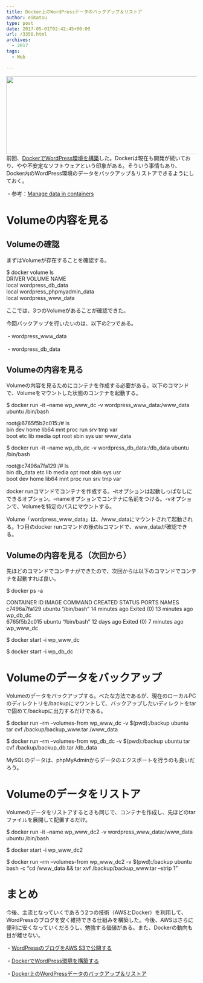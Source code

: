 ```yaml
---
title: Docker上のWordPressデータのバックアップ＆リストア
author: eiKatou
type: post
date: 2017-05-01T02:42:45+00:00
url: /3350.html
archives:
  - 2017
tags:
  - Web

---
```

<img src="/uploads/2017/04/docker_logo.png" alt="" width="600" height="206" class="alignnone size-full wp-image-3338" srcset="/uploads/2017/04/docker_logo.png 600w, /uploads/2017/04/docker_logo-300x103.png 300w, /uploads/2017/04/docker_logo-500x172.png 500w" sizes="(max-width: 600px) 100vw, 600px" />前回、<a href="http://localhost/3299.html" target="_blank">DockerでWordPress環境を構築</a>した。Dockerは現在も開発が続いており、やや不安定なソフトウェアという印象がある。そういう事情もあり、Docker内のWordPress環境のデータをバックアップ＆リストアできるようにしておく。

・参考：<a href="https://docs.docker.com/engine/tutorials/dockervolumes/" target="_blank">Manage data in containers</a> 

<!--more-->

# Volumeの内容を見る

## Volumeの確認

まずはVolumeが存在することを確認する。

<div class="code_box">
  $ docker volume ls<br /> DRIVER VOLUME NAME<br /> local wordpress_db_data<br /> local wordpress_phpmyadmin_data<br /> local wordpress_www_data
</div></p> 

ここでは、3つのVolumeがあることが確認できた。
  
今回バックアップを行いたいのは、以下の2つである。
  
・wordpress\_www\_data
  
・wordpress\_db\_data 

## Volumeの内容を見る

Volumeの内容を見るためにコンテナを作成する必要がある。以下のコマンドで、Volumeをマウントした状態のコンテナを起動する。

<div class="code_box">
  $ docker run -it &#8211;name wp_www_dc -v wordpress_www_data:/www_data ubuntu /bin/bash</p> 
  
  <p>
    root@6765f5b2c015:/# ls<br /> bin dev home lib64 mnt proc run srv tmp var<br /> boot etc lib media opt root sbin sys usr www_data
  </p>
  
  <p>
    $ docker run -it &#8211;name wp_db_dc -v wordpress_db_data:/db_data ubuntu /bin/bash
  </p>
  
  <p>
    root@c7496a7fa129:/# ls<br /> bin db_data etc lib media opt root sbin sys usr<br /> boot dev home lib64 mnt proc run srv tmp var
  </p>
</div></p> 

docker runコマンドでコンテナを作成する。-itオプションは起動しっぱなしにできるオプション。&#8211;nameオプションでコンテナに名前をつける。-vオプションで、Volumeを特定のパスにマウントする。

Volume「wordpress\_www\_data」は、/www\_dataにマウントされて起動される。1つ目のdocker runコマンドの後のlsコマンドで、www\_dataが確認できる。 

## Volumeの内容を見る（次回から）

先ほどのコマンドでコンテナができたので、次回からは以下のコマンドでコンテナを起動すれば良い。

<div class="code_box">
  $ docker ps -a</p> 
  
  <p>
    CONTAINER ID IMAGE COMMAND CREATED STATUS PORTS NAMES<br /> c7496a7fa129 ubuntu &#8220;/bin/bash&#8221; 14 minutes ago Exited (0) 13 minutes ago wp_db_dc<br /> 6765f5b2c015 ubuntu &#8220;/bin/bash&#8221; 12 days ago Exited (0) 7 minutes ago wp_www_dc
  </p>
  
  <p>
    $ docker start -i wp_www_dc
  </p>
  
  <p>
    $ docker start -i wp_db_dc
  </p>
</div></p> 

# Volumeのデータをバックアップ

Volumeのデータをバックアップする。べたな方法であるが、現在のローカルPCのディレクトリを/backupにマウントして、バックアップしたいディレクトをtarで固めて/backupに出力するだけである。

<div class="code_box">
  $ docker run &#8211;rm &#8211;volumes-from wp_www_dc -v $(pwd):/backup ubuntu tar cvf /backup/backup_www.tar /www_data</p> 
  
  <p>
    $ docker run &#8211;rm &#8211;volumes-from wp_db_dc -v $(pwd):/backup ubuntu tar cvf /backup/backup_db.tar /db_data
  </p>
</div></p> 

MySQLのデータは、phpMyAdminからデータのエクスポートを行うのも良いだろう。 

# Volumeのデータをリストア

Volumeのデータをリストアするときも同じで、コンテナを作成し、先ほどのtarファイルを展開して配置するだけ。

<div class="code_box">
  $ docker run -it &#8211;name wp_www_dc2 -v wordpress_www_data:/www_data ubuntu /bin/bash</p> 
  
  <p>
    $ docker start -i wp_www_dc2
  </p>
  
  <p>
    $ docker run &#8211;rm &#8211;volumes-from wp_www_dc2 -v $(pwd):/backup ubuntu bash -c &#8220;cd /www_data && tar xvf /backup/backup_www.tar &#8211;strip 1&#8221;
  </p>
</div></p> 

# まとめ

今後、主流となっていくであろう2つの技術（AWSとDocker）を利用して、WordPressのブログを安く維持できる仕組みを構築した。今後、AWSはさらに便利に安くなっていくだろうし、勉強する価値がある。また、Dockerの動向も目が離せない。
  
・<a href="http://localhost/3247.html" target="_blank">WordPressのブログをAWS S3で公開する</a>
  
・<a href="http://localhost/3299.html" target="_blank">DockerでWordPress環境を構築する</a>
  
・<a href="http://localhost/3350.html" target="_blank">Docker上のWordPressデータのバックアップ＆リストア</a>
